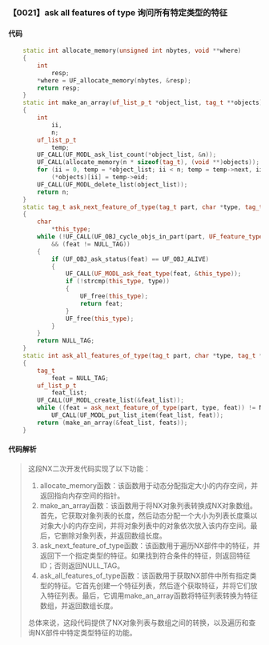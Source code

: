 ### 【0021】ask all features of type 询问所有特定类型的特征

#### 代码

```cpp
    static int allocate_memory(unsigned int nbytes, void **where)  
    {  
        int  
            resp;  
        *where = UF_allocate_memory(nbytes, &resp);  
        return resp;  
    }  
    static int make_an_array(uf_list_p_t *object_list, tag_t **objects)  
    {  
        int  
            ii,  
            n;  
        uf_list_p_t  
            temp;  
        UF_CALL(UF_MODL_ask_list_count(*object_list, &n));  
        UF_CALL(allocate_memory(n * sizeof(tag_t), (void **)objects));  
        for (ii = 0, temp = *object_list; ii < n; temp = temp->next, ii++)  
            (*objects)[ii] = temp->eid;  
        UF_CALL(UF_MODL_delete_list(object_list));  
        return n;  
    }  
    static tag_t ask_next_feature_of_type(tag_t part, char *type, tag_t feat)  
    {  
        char  
            *this_type;  
        while (!UF_CALL(UF_OBJ_cycle_objs_in_part(part, UF_feature_type, &feat))  
            && (feat != NULL_TAG))  
        {  
            if (UF_OBJ_ask_status(feat) == UF_OBJ_ALIVE)  
            {  
                UF_CALL(UF_MODL_ask_feat_type(feat, &this_type));  
                if (!strcmp(this_type, type))  
                {  
                    UF_free(this_type);  
                    return feat;  
                }  
                UF_free(this_type);  
            }  
        }  
        return NULL_TAG;  
    }  
    static int ask_all_features_of_type(tag_t part, char *type, tag_t **feats)  
    {  
        tag_t  
            feat = NULL_TAG;  
        uf_list_p_t  
            feat_list;  
        UF_CALL(UF_MODL_create_list(&feat_list));  
        while ((feat = ask_next_feature_of_type(part, type, feat)) != NULL_TAG)  
            UF_CALL(UF_MODL_put_list_item(feat_list, feat));  
        return (make_an_array(&feat_list, feats));  
    }

```

#### 代码解析

> 这段NX二次开发代码实现了以下功能：
>
> 1. allocate_memory函数：该函数用于动态分配指定大小的内存空间，并返回指向内存空间的指针。
> 2. make_an_array函数：该函数用于将NX对象列表转换成NX对象数组。首先，它获取对象列表的长度，然后动态分配一个大小为列表长度乘以对象大小的内存空间，并将对象列表中的对象依次放入该内存空间。最后，它删除对象列表，并返回数组长度。
> 3. ask_next_feature_of_type函数：该函数用于遍历NX部件中的特征，并返回下一个指定类型的特征。如果找到符合条件的特征，则返回特征ID；否则返回NULL_TAG。
> 4. ask_all_features_of_type函数：该函数用于获取NX部件中所有指定类型的特征。它首先创建一个特征列表，然后逐个获取特征，并将它们放入特征列表。最后，它调用make_an_array函数将特征列表转换为特征数组，并返回数组长度。
>
> 总体来说，这段代码提供了NX对象列表与数组之间的转换，以及遍历和查询NX部件中特定类型特征的功能。
>
